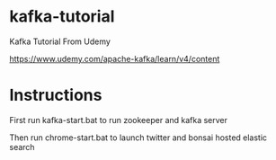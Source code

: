 # kafka-tutorial
Kafka Tutorial From Udemy

https://www.udemy.com/apache-kafka/learn/v4/content

# Instructions
First run kafka-start.bat to run zookeeper and kafka server

Then run chrome-start.bat to launch twitter and bonsai hosted elastic search